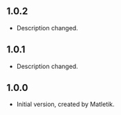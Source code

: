 ## 1.0.2

- Description changed.

## 1.0.1

- Description changed.

## 1.0.0

- Initial version, created by Matletik.
